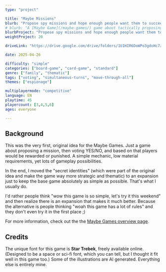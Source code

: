 ```yaml
---
type: "project"

title: "Maybe Missions"
blurb: "Propose spy missions and hope enough people want them to succeed---or deviously let them fail to benefit your own secret cover."
# blurb: "A [Maybe Game](/maybe-games/) game about tactically proposing spy missions so the other players want to help you succeed."
blurbProject: "Propose spy missions and hope enough people want them to succeed---or deviously let them fail to benefit your own secret cover."
weightProject: 20

driveLink: "https://drive.google.com/drive/folders/1U1HIR6DoWPo3gdoHc7zPQAjNDPMmNgia"

date: 2025-04-26

difficulty: "simple"
categories: ["board-game", "card-game", "standard"]
genre: ["family", "thematic"]
tags: ["voting", "simultaneous-turns", "move-through-all"]
themes: ["espionage"]

multiplayermode: "competitive"
language: EN
playtime: 45
playercount: [3,4,5,6]
ages: everyone

---
```


## Background

This was the very first, original idea for the Maybe Games. Just a game about proposing a mission, then voting YES/NO, and based on that players would be rewarded or punished. A simple mechanic, low material requirements, yet lots of gameplay possibilities.

In the end, I moved the "secret identities" (which were part of the original idea and make the game way more strategic and thematic) to an expansion just to keep the base game absolutely as simple as possible. That's what I usually do. 

I'd rather people think "wow this game is so simple, let's try it this weekend" and then realize there is an expansion that makes it much better. Because the alternative is people thinking "woah this game has a lot of rules" and they don't even try it in the first place ;)

For more information, check out the the [Maybe Games overview page](/maybe-games/).

## Credits

The unique font for this game is **Star Trebek**, freely available online. (Designed to be a space or sci-fi font, which you can tell, but I thought it fit well in this game too.) Some of the illustrations are AI generated. Everything else is entirely mine.

